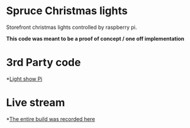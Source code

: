 Spruce Christmas lights
===

Storefront christmas lights controlled by raspberry pi.

**This code was meant to be a proof of concept / one off implementation**

3rd Party code
===
*[Light show Pi](http://lightshowpi.org/)

Live stream
===
*[The entire build was recorded here](https://www.livecoding.tv/video/retail-barbershop-iot-x-mas-light-display/)
